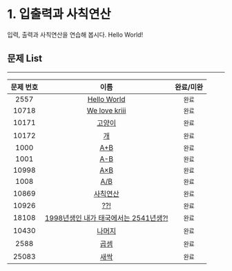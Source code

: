 # 1. 입출력과 사칙연산
입력, 출력과 사칙연산을 연습해 봅시다. Hello World!

## 문제 List
---
|문제 번호|이름|완료/미완|
|:---:|:---:|:---:|
|2557|[Hello World](https://www.acmicpc.net/problem/2557)|`완료`|
|10718|[We love kriii](https://www.acmicpc.net/problem/10718)|`완료`|
|10171|[고양이](https://www.acmicpc.net/problem/10171)|`완료`|
|10172|[개](https://www.acmicpc.net/problem/10172)|`완료`|
|1000|[A+B](https://www.acmicpc.net/problem/1000)|`완료`|
|1001|[A-B](https://www.acmicpc.net/problem/1001)|`완료`|
|10998|[A×B](https://www.acmicpc.net/problem/10998)|`완료`|
|1008|[A/B](https://www.acmicpc.net/problem/1008)|`완료`|
|10869|[사칙연산](https://www.acmicpc.net/problem/10869)|`완료`|
|10926|[??!](https://www.acmicpc.net/problem/10926)|`완료`|
|18108|[	1998년생인 내가 태국에서는 2541년생?!](https://www.acmicpc.net/problem/18108)|`완료`|
|10430|[나머지](https://www.acmicpc.net/problem/10430)|`완료`|
|2588|[곱셈](https://www.acmicpc.net/problem/2588)|`완료`|
|25083|[새싹](https://www.acmicpc.net/problem/25083)|`완료`|
